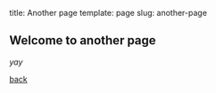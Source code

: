 title: Another page
template: page
slug: another-page

## Welcome to another page

_yay_

[back](/)
